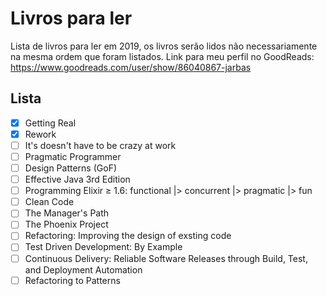 # Livros para ler

Lista de livros para ler em 2019, os livros serão lidos não necessariamente na mesma ordem que foram listados.  Link para meu perfil no GoodReads: https://www.goodreads.com/user/show/86040867-jarbas

## Lista

 - [x] Getting Real
 - [x] Rework
 - [ ] It's doesn't have to be crazy at work
 - [ ] Pragmatic Programmer
 - [ ] Design Patterns (GoF)
 - [ ] Effective Java 3rd Edition
 - [ ] Programming Elixir ≥ 1.6: functional |> concurrent |> pragmatic |> fun
 - [ ] Clean Code
 - [ ] The Manager's Path
 - [ ] The Phoenix Project
 - [ ] Refactoring: Improving the design of exsting code
 - [ ] Test Driven Development: By Example
 - [ ] Continuous Delivery: Reliable Software Releases through Build, Test, and Deployment Automation
 - [ ] Refactoring to Patterns
